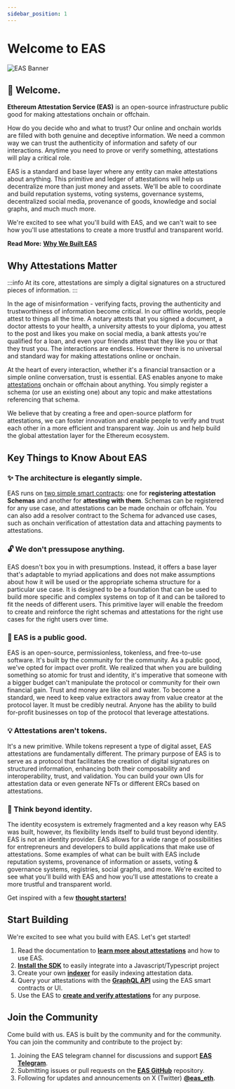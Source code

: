 ```yaml
---
sidebar_position: 1
---
```

# Welcome to EAS 
![EAS Banner](/img/eas-twitter-banner-v2.png)

## 👋 Welcome.
**Ethereum Attestation Service (EAS)** is an open-source infrastructure public good for making attestations onchain or offchain. 

How do you decide who and what to trust? Our online and onchain worlds are filled with both genuine and deceptive information. We need a common way we can trust the authenticity of information and safety of our interactions. Anytime you need to prove or verify something, attestations will play a critical role. 

EAS is a standard and base layer where any entity can make attestations about anything. This primitive and ledger of attestations will help us decentralize more than just money and assets. We'll be able to coordinate and build reputation systems, voting systems, governance systems, decentralized social media, provenance of goods, knowledge and social graphs, and much much more. 

We're excited to see what you'll build with EAS, and we can't wait to see how you'll use attestations to create a more trustful and transparent world. 

**Read More:** [**Why We Built EAS**](/docs/purpose/eas-purpose.md)

## Why Attestations Matter
:::info
At its core, attestations are simply a digital signatures on a structured pieces of information.
:::

In the age of misinformation - verifying facts, proving the authenticity and trustworthiness of information become critical. In our offline worlds, people attest to things all the time. A notary attests that you signed a document, a doctor attests to your health, a university attests to your diploma, you attest to the post and likes you make on social media, a bank attests you're qualified for a loan, and even your friends attest that they like you or that they trust you. The interactions are endless. However there is no universal and standard way for making attestations online or onchain.

At the heart of every interaction, whether it's a financial transaction or a simple online conversation, trust is essential. EAS enables anyone to make [attestations](/docs/core--concepts/attestations) onchain or offchain about anything. You simply register a schema (or use an existing one) about any topic and make attestations referencing that schema. 

We believe that by creating a free and open-source platform for attestations, we can foster innovation and enable people to verify and trust each other in a more efficient and transparent way. Join us and help build the global attestation layer for the Ethereum ecosystem.

## Key Things to Know About EAS
### ✨ The architecture is elegantly simple.
EAS runs on [two simple smart contracts](/docs/core--concepts/how-eas-works): one for **registering attestation Schemas** and another for **attesting with them**. Schemas can be registered for any use case, and attestations can be made onchain or offchain. You can also add a resolver contract to the Schema for advanced use cases, such as onchain verification of attestation data and attaching payments to attestations.

### 🔓 We don't pressupose anything.
EAS doesn't box you in with presumptions. Instead, it offers a base layer that's adaptable to myriad applications and does not make assumptions about how it will be used or the appropriate schema structure for a particular use case. It is designed to be a foundation that can be used to build more specific and complex systems on top of it and can be tailored to fit the needs of different users. This primitive layer will enable the freedom to create and reinforce the right schemas and attestations for the right use cases for the right users over time.

### 🙌  EAS is a public good.
EAS is an open-source, permissionless, tokenless, and free-to-use software. It's built by the community for the community. As a public good, we've opted for impact over profit. We realized that when you are building something so atomic for trust and identity, it's imperative that someone with a bigger budget can't manipulate the protocol or community for their own financial gain. Trust and money are like oil and water. To become a standard, we need to keep value extractors away from value creator at the protocol layer. It must be credibly neutral. Anyone has the ability to build for-profit businesses on top of the protocol that leverage attestations.

### 💡 Attestations aren't tokens.
It's a new primitive. While tokens represent a type of digital asset, EAS attestations are fundamentally different. The primary purpose of EAS is to serve as a protocol that facilitates the creation of digital signatures on structured information, enhancing both their composability and interoperability, trust, and validation. You can build your own UIs for attestation data or even generate NFTs or different ERCs based on attestations.

### 🧠 Think beyond identity.
The identity ecosystem is extremely fragmented and a key reason why EAS was built, however, its flexibility lends itself to build trust beyond identity. EAS is not an identity provider. EAS allows for a wide range of possibilities for entrepreneurs and developers to build applications that make use of attestations. Some examples of what can be built with EAS include reputation systems, provenance of information or assets, voting & governance systems, registries, social graphs, and more. We're excited to see what you'll build with EAS and how you'll use attestations to create a more trustful and transparent world.

Get inspired with a few [**thought starters!**](/docs/idea--zone/thought-starters.md) 

## Start Building
We're excited to see what you build with EAS. Let's get started!

1. Read the documentation to [**learn more about attestations**](https://docs.attest.sh/docs/category/core-concepts) and how to use EAS.
2. [**Install the SDK**](https://docs.attest.sh/docs/developer-tools/eas-sdk) to easily integrate into a Javascript/Typescript project 
3. Create your own [**indexer**](https://github.com/ethereum-attestation-service/eas-indexing-service) for easily indexing attestation data.
4. Query your attestations with the [**GraphQL API**](/docs/developer-tools/api) using the EAS smart contracts or UI.
5. Use the EAS to [**create and verify attestations**](https://easscan.com/attestations) for any purpose.

## Join the Community
Come build with us. EAS is built by the community and for the community. You can join the community and contribute to the project by:

1. Joining the EAS telegram channel for discussions and support [**EAS Telegram**](https://t.me/+EcynOr0iFu03MTYx).
2. Submitting issues or pull requests on the [**EAS GitHub**](https://github.com/ethereum-attestation-service) repository.
3. Following for updates and announcements on X (Twitter) [**@eas_eth**](https://twitter.com/eas_eth).


